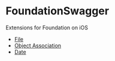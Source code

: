 FoundationSwagger
=================

Extensions for Foundation on iOS

 - [File](Docs/File.md)
 - [Object Association](Docs/ObjectAssociation.md)
 - [Date](Docs/Date.md)
